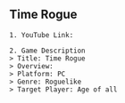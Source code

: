## Time Rogue
```
1. YouTube Link: 
```
```
2. Game Description
> Title: Time Rogue
> Overview: 
> Platform: PC
> Genre: Roguelike
> Target Player: Age of all
```
